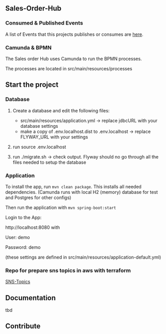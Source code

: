 ## Sales-Order-Hub

### Consumed & Published Events 

A list of Events that this projects publishes or consumes are [here](https://kfzteile24.atlassian.net/wiki/x/NgB9Y).

### Camunda & BPMN

The Sales order Hub uses Camunda to run the BPMN processes.

The processes are located in src/main/resources/processes

## Start the project

### Database

1. Create a database and edit the following files:
    * src/main/resources/application.yml -> replace jdbcURL with your database settings
    * make a copy of .env.localhost.dist to .env.localhost -> replace FLYWAY_URL with your settings
    
2. run source .env.localhost
3. run ./migrate.sh -> check output. Flyway should no go through all the files needed to setup the database

### Application

To install the app, run ```mvn clean package```. This installs all needed dependencies. (Camunda runs with local H2 (memory) database for test and Postgres for other configs)

Then run the application with ```mvn spring-boot:start``` 

Login to the App:

http://localhost:8080 with
 
User: demo

Password: demo

(these settings are defined in src/main/resources/application-default.yml)

### Repo for prepare sns topics in aws with terraform

[SNS-Topics](https://github.com/kfzteile24/soh-sns-topics)

## Documentation
tbd


## Contribute



